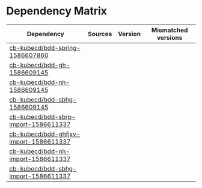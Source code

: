 # Dependency Matrix

Dependency | Sources | Version | Mismatched versions
---------- | ------- | ------- | -------------------
[cb-kubecd/bdd-spring-1586607860](https://github.com/cb-kubecd/bdd-spring-1586607860.git) |  | []() | 
[cb-kubecd/bdd-gh-1586609145](https://github.com/cb-kubecd/bdd-gh-1586609145.git) |  | []() | 
[cb-kubecd/bdd-nh-1586609145](https://github.com/cb-kubecd/bdd-nh-1586609145.git) |  | []() | 
[cb-kubecd/bdd-sbhg-1586609145](https://github.com/cb-kubecd/bdd-sbhg-1586609145.git) |  | []() | 
[cb-kubecd/bdd-sbrp-import-1586611337](https://github.com/cb-kubecd/bdd-sbrp-import-1586611337.git) |  | []() | 
[cb-kubecd/bdd-ghfjxy-import-1586611337](https://github.com/cb-kubecd/bdd-ghfjxy-import-1586611337.git) |  | []() | 
[cb-kubecd/bdd-nh-import-1586611337](https://github.com/cb-kubecd/bdd-nh-import-1586611337.git) |  | []() | 
[cb-kubecd/bdd-sbhg-import-1586611337](https://github.com/cb-kubecd/bdd-sbhg-import-1586611337.git) |  | []() | 
